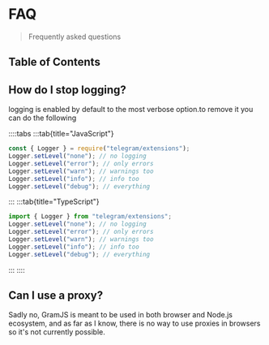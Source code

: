 # FAQ

> Frequently asked questions

## Table of Contents

## How do I stop logging?

logging is enabled by default to the most verbose option.to remove it you can do the following

::::tabs
:::tab{title="JavaScript"}

```js
const { Logger } = require("telegram/extensions");
Logger.setLevel("none"); // no logging
Logger.setLevel("error"); // only errors
Logger.setLevel("warn"); // warnings too
Logger.setLevel("info"); // info too
Logger.setLevel("debug"); // everything
```

:::
:::tab{title="TypeScript"}

```ts
import { Logger } from "telegram/extensions";
Logger.setLevel("none"); // no logging
Logger.setLevel("error"); // only errors
Logger.setLevel("warn"); // warnings too
Logger.setLevel("info"); // info too
Logger.setLevel("debug"); // everything
```

:::
::::

## Can I use a proxy?

Sadly no, GramJS is meant to be used in both browser and Node.js ecosystem, and as far as I know, there is no way to use proxies in browsers so it's not currently possible.
